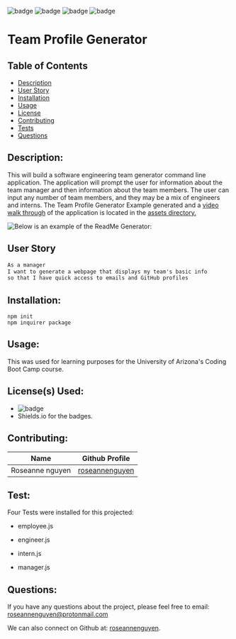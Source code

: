 
  ![badge](https://img.shields.io/badge/license-MIT-informational)   ![badge](https://img.shields.io/github/languages/top/roseannenguyen/10-Team-Profile-Generator) ![badge]( https://img.shields.io/github/last-commit/roseannenguyen/10-Team-Profile-Generator) ![badge](https://img.shields.io/github/languages/count/roseannenguyen/10-Team-Profile-Generator)

# Team Profile Generator

  ## Table of Contents
  - [Description](#description)
  - [User Story](#userstory)
  - [Installation](#installation)
  - [Usage](#usage)
  - [License](#license)
  - [Contributing](#contributing)
  - [Tests](#tests)
  - [Questions](#questions)


  ## Description:
This will build a software engineering team generator command line application. The application will prompt the user for information about the team manager and then information about the team members. The user can input any number of team members, and they may be a mix of engineers and interns. The Team Profile Generator Example generated and a [video walk through](https://drive.google.com/file/d/1I3Dst-5qYHae-3kACWdsvX0ES_Xc4KtP/view) of the application is located in the [assets directory.](https://github.com/roseannenguyen/09-ReadMe-Generator/tree/main/assets)

![Below is an example of the ReadMe Generator:](./assets/teamprofile.gif)

<a name="userstory"></a>
## User Story

```md
As a manager
I want to generate a webpage that displays my team's basic info
so that I have quick access to emails and GitHub profiles
```

 
  ## Installation:
```text
npm init 
npm inquirer package
```

  ## Usage:
 This was used for learning purposes for the University of Arizona's Coding Boot Camp course. 

  ## License(s) Used:
  - ![badge](https://img.shields.io/badge/license-MIT-informational) 
  - Shields.io for the badges.   

  ## Contributing:
| Name | Github Profile|
| ------------- | ------------- |
| Roseanne nguyen  | [roseannenguyen](https://github.com/roseannenguyen)|



  ## Test:

Four Tests were installed for this projected:

  * employee.js

  * engineer.js
  
  * intern.js
  
  * manager.js

  
  ## Questions:
 If you have any questions about the project, please feel free to email: roseannenguyen@protonmail.com

  We can also connect on Github at: [roseannenguyen](https://github.com/roseannenguyen).